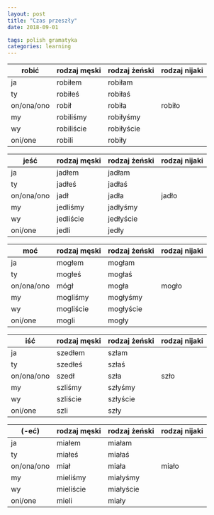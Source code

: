 ```yaml
---
layout: post
title: "Czas przeszły"
date: 2018-09-01

tags: polish gramatyka
categories: learning
---
```

|robić|rodzaj męski|rodzaj żeński|rodzaj nijaki
|-|-|-|-|
|ja|robiłem|robiłam||
|ty|robiłeś|robiłaś||
|on/ona/ono|robił|robiła|robiło|
|my|robiliśmy|robiłyśmy||
|wy|robiliście|robiłyście||
|oni/one|robili|robiły||

|jeść|rodzaj męski|rodzaj żeński|rodzaj nijaki
|-|-|-|-|
|ja|jadłem|jadłam||
|ty|jadłeś|jadłaś||
|on/ona/ono|jadł|jadła|jadło|
|my|jedliśmy|jadłyśmy||
|wy|jedliście|jedłyście||
|oni/one|jedli|jedły||

|moć|rodzaj męski|rodzaj żeński|rodzaj nijaki
|-|-|-|-|
|ja|mogłem|mogłam||
|ty|mogłeś|mogłaś||
|on/ona/ono|mógł|mogła|mogło|
|my|mogliśmy|mogłyśmy||
|wy|mogliście|mogłyście||
|oni/one|mogli|mogły||

|iść|rodzaj męski|rodzaj żeński|rodzaj nijaki
|-|-|-|-|
|ja|szedłem|szłam||
|ty|szedłeś|szłaś||
|on/ona/ono|szedł|szła|szło|
|my|szliśmy|szłyśmy||
|wy|szliście|szłyście||
|oni/one|szli|szły||

|(-eć)|rodzaj męski|rodzaj żeński|rodzaj nijaki
|-|-|-|-|
|ja|miałem|miałam||
|ty|miałeś|miałaś||
|on/ona/ono|miał|miała|miało|
|my|mieliśmy|miałyśmy||
|wy|mieliście|miałyście||
|oni/one|mieli|miały||
